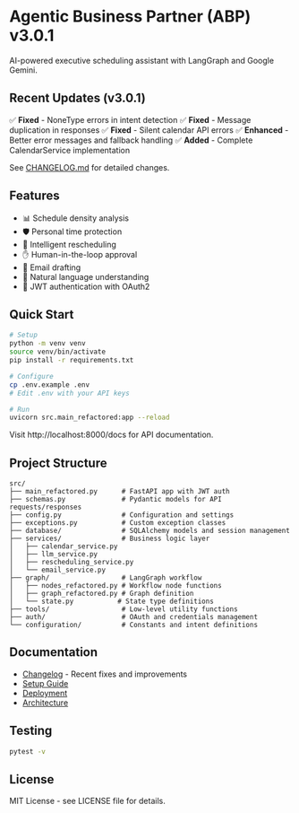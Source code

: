 # Agentic Business Partner (ABP) v3.0.1

AI-powered executive scheduling assistant with LangGraph and Google Gemini.

## Recent Updates (v3.0.1)

✅ **Fixed** - NoneType errors in intent detection
✅ **Fixed** - Message duplication in responses
✅ **Fixed** - Silent calendar API errors
✅ **Enhanced** - Better error messages and fallback handling
✅ **Added** - Complete CalendarService implementation

See [CHANGELOG.md](CHANGELOG.md) for detailed changes.

## Features

- 📊 Schedule density analysis
- 🛡️ Personal time protection
- 🔄 Intelligent rescheduling
- ✋ Human-in-the-loop approval
- 📧 Email drafting
- 🧠 Natural language understanding
- 🔐 JWT authentication with OAuth2

## Quick Start

```bash
# Setup
python -m venv venv
source venv/bin/activate
pip install -r requirements.txt

# Configure
cp .env.example .env
# Edit .env with your API keys

# Run
uvicorn src.main_refactored:app --reload
```

Visit http://localhost:8000/docs for API documentation.

## Project Structure

```
src/
├── main_refactored.py      # FastAPI app with JWT auth
├── schemas.py              # Pydantic models for API requests/responses
├── config.py               # Configuration and settings
├── exceptions.py           # Custom exception classes
├── database/               # SQLAlchemy models and session management
├── services/               # Business logic layer
│   ├── calendar_service.py
│   ├── llm_service.py
│   ├── rescheduling_service.py
│   └── email_service.py
├── graph/                  # LangGraph workflow
│   ├── nodes_refactored.py # Workflow node functions
│   ├── graph_refactored.py # Graph definition
│   └── state.py           # State type definitions
├── tools/                  # Low-level utility functions
├── auth/                   # OAuth and credentials management
└── configuration/          # Constants and intent definitions
```

## Documentation

- [Changelog](CHANGELOG.md) - Recent fixes and improvements
- [Setup Guide](docs/USAGE_GUIDE_REFACTORED.md)
- [Deployment](docs/DEPLOYMENT.md)
- [Architecture](docs/ARCHITECTURE.md)

## Testing

```bash
pytest -v
```

## License

MIT License - see LICENSE file for details.
